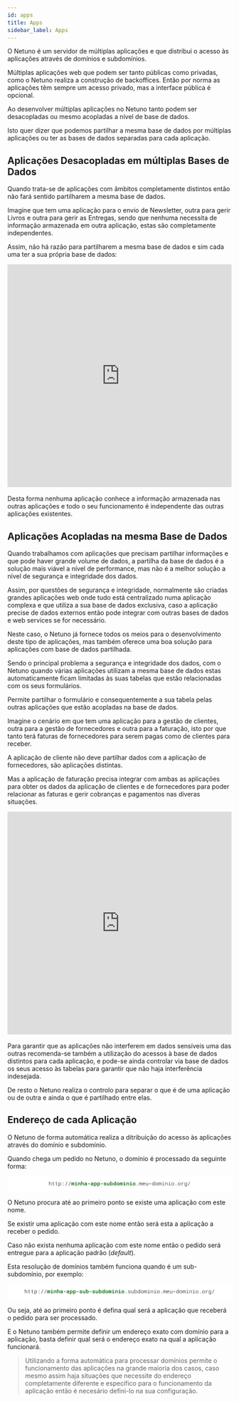 ```yaml
---
id: apps
title: Apps
sidebar_label: Apps
---
```


O Netuno é um servidor de múltiplas aplicações e que distribui o acesso às aplicações através de domínios e subdomínios.

Múltiplas aplicações web que podem ser tanto públicas como privadas, como o Netuno realiza a construção de backoffices. Então por norma as aplicações têm sempre um acesso privado, mas a interface pública é opcional.

Ao desenvolver múltiplas aplicações no Netuno tanto podem ser desacopladas ou mesmo acopladas a nível de base de dados.

Isto quer dizer que podemos partilhar a mesma base de dados por múltiplas aplicações ou ter as bases de dados separadas para cada aplicação.

## Aplicações Desacopladas em múltiplas Bases de Dados

Quando trata-se de aplicações com âmbitos completamente distintos então não fará sentido partilharem a mesma base de dados.

Imagine que tem uma aplicação para o envio de Newsletter, outra para gerir Livros e outra para gerir as Entregas, sendo que nenhuma necessita de informação armazenada em outra aplicação, estas são completamente independentes.

Assim, não há razão para partilharem a mesma base de dados e sim cada uma ter a sua própria base de dados:

<iframe frameborder="0" style="width:100%;height:500px;" src="https://www.draw.io/?lightbox=1&highlight=FFFFFF&layers=1&nav=1&title=apps-db-desacopladas.drawio#R7Znbcps6FIafhst0OInDZey46UWazjTN7L0vBQhQIyMqZBv36SuBMCbIh6R2485OPGOjX%2BK0%2FvWxVgbDmc7rWwbL%2FDNNEDFsM6kN58aw7dD1xLcU1q0AfNAKGcNJK1m98IB%2FIiWaSl3gBFWDhZxSwnE5FGNaFCjmAw0yRlfDZSklw7OWMEMj4SGGZKz%2BgxOet6pngV7%2FhHCWqzMDW133HHZrlVDlMKGrLcmZGc6UUcrbrXk9RUSGrgtLu9%2FHHbOb62Ko4MfskDNwW9cfn77jx9D7mbPHx6%2FsylEXt4RkoW5YXS1fdxFgdFEkSB7FNJzJKsccPZQwlrMrYbnQcj4nYmSJzYoz%2BoSmlFAmlIIWYtkkxYR0kmE7aYq8OBb6%2BBbUXS0R46jektQt3SI6R5ytxZJ6mCYqu5zQacer3isQKq%2FyLZ8sy1c5ovIj2xy6j6HYUGF8SUitUUgnsEISAfl1I7KgGsVY3C1%2FYSCVBAnOCjGMRQyR0Ccydljk77WamOMkkafROjf0llEOOaZyr6tQCikt%2BIO6ys24RdRyT2PgleV96B4JykTXNTfSlo%2BWCT5onOz4OrmR9tjI32PjGQYJREEa77L69GzYHewH2TDPFdIOuq0IokQ8btWQMp7TjBaQzHp1Ei%2FYsgmxjGG%2F5I7SUonfEedrlZdwwamOpO7hbe%2BLbUUXLEb74FYVCLIM8T3r3HadvLm9TjFEBHHLYa05fdiDNwi7iC1b%2FyvJENSq4X8KlGZwUw9GazV6C7vAZdkVvtu11y7vouxyNGXCI7KcVyUsBj56Pxay3Wvq6FXVWHEtFlhuWTeB6%2BbFViZ%2F72ffHu%2B%2FdIcTV9cesZ0cJwkhoiveVepfXIjEjBcHKErFTMZggoWfW3M%2Bgh7SNQXDpuH3y5g41aCOWeMWz%2FJNTRkDZytj1jj2BwEdtgpvXMfcI0kLLoo0dydpUQfFHV4y2V9viIl24vKi3k0DgMj%2FyPM0%2F94EMYq1OEUBcIF5mubO9uxhdwc0WNgaLLyzUTFuj%2F8yKsCRVIQXRQU4TMVMlGyUwT%2FDRegnpu9rygxAQeLquAjsyGlIOgEX7uVxYY5C%2FJdx4R3JhX9RXHg7uUjwss%2F%2BZ6jco1VFRGQR08OilrPnilg1OOyJoUrTJNQWmzS19cUmEdUJnAgqb9iBvT1T%2Fhm9PeBklcNSbsZrgoWl7LCdUev9XbQRYPyUNRnxZcHFUdBu36Pmo%2FEdyI%2B2Z2%2F%2BzuK7q2u9db4H5%2FI9eJXv%2B5rCV%2FL8f8oCGxyRBs6fTIPwVWmwvwt6t%2F15J3VxttvjVve6JDiGxtQxrn35PQHo%2Fe1K72FHSle4%2FfErgFDj4CveqYhh%2Fy6zmdt6H%2BzMfgE%3D"></iframe>

Desta forma nenhuma aplicação conhece a informação armazenada nas outras aplicações e todo o seu funcionamento é independente das outras aplicações existentes.

## Aplicações Acopladas na mesma Base de Dados

Quando trabalhamos com aplicações que precisam partilhar informações e que pode haver grande volume de dados, a partilha da base de dados é a solução mais viável a nível de performance, mas não é a melhor solução a nível de segurança e integridade dos dados.

Assim, por questões de segurança e integridade, normalmente são criadas grandes aplicações web onde tudo está centralizado numa aplicação complexa e que utiliza a sua base de dados exclusiva, caso a aplicação precise de dados externos então pode integrar com outras bases de dados e web services se for necessário.

Neste caso, o Netuno já fornece todos os meios para o desenvolvimento deste tipo de aplicações, mas também oferece uma boa solução para aplicações com base de dados partilhada.

Sendo o principal problema a segurança e integridade dos dados, com o Netuno quando várias aplicações utilizam a mesma base de dados estas automaticamente ficam limitadas às suas tabelas que estão relacionadas com os seus formulários.

Permite partilhar o formulário e consequentemente a sua tabela pelas outras aplicações que estão acopladas na base de dados.

Imagine o cenário em que tem uma aplicação para a gestão de clientes, outra para a gestão de fornecedores e outra para a faturação, isto por que tanto terá faturas de fornecedores para serem pagas como de clientes para receber.

A aplicação de cliente não deve partilhar dados com a aplicação de fornecedores, são aplicações distintas.

Mas a aplicação de faturação precisa integrar com ambas as aplicações para obter os dados da aplicação de clientes e de fornecedores para poder relacionar as faturas e gerir cobranças e pagamentos nas diveras situações.

<iframe frameborder="0" style="width:100%;height:500px;" src="https://www.draw.io/?lightbox=1&highlight=FFFFFF&layers=1&nav=1&title=apps-db-acoplada.drawio#R7VnZcuMoFP0aP6ZL%2B%2FIYO8s89HRXTSY1k0csoaWDhQYhW%2B6vn4uELGFhO%2B52lq7quMrhHhCge%2B7hAp7Zi1Vzz1CZ%2FUljTGaWETcz%2B2ZmWaHjwbcAth3g%2Bm4HpCyPO8gcgIf8O5agIdE6j3GlNOSUEp6XKhjRosARVzDEGN2ozRJK1FFLlOIJ8BAhMkX%2FyWOedahnugP%2BB87TTI7sWnLeK9S3lUCVoZhuRpB9O7MXjFLelVbNAhPhut4t3XN3B2p382K44C95IGPufdPcPX%2FLH0Pve8YeH%2F9iV7ac3BqRWr6wnC3f9h5gtC5iLHoxZvZ8k%2BUcP5QoErUboBywjK8IWCYUK87oM15QQhkgBS2g2TzJCemhmWUnCfaiCPDpK8i3WmPGcTOC5CvdY7rCnG2hSaOGiYwuO7Q7ezNw5YaSq2zEk2n6MkZkfKS7rgcfQkG68RyXmhOXzlGFhQTE1w1EQTXxMbwtP9OREkIkTwswI%2FAhBnwufJdD%2FF7LilUex2IYLXMqt4xyxHMqnroKBZDQgj%2FIWe7sTqKmcxkCr0zvU78kSBIdx9hBIx5Nw%2F2kYbLX18WJtKZE%2Fpw29mQQIxwk0SGqL68Nqxf7SW0Yr%2BXSXnQjD%2BIYlltpUsYzmtICkdsBnUc1W7cuFj4cmnymtJTgN8z5VsYlqjnVKalfvK1jvq1ozSJ8TNwyAyGWYn6kndO1Ey93lCmGCShureaay7s9eAe3g2%2FZ9l%2BhDFCtNJ%2BkUFrjplGsrbTegy73Y9EV%2FqbrKF3eh6LL1qQJj4h0XpWoUHj0%2FqvFdq%2FNo1dVS8U1NDCdsmkd19dDKRX%2Fv9z%2B%2Ffjla98dzK7rsaucBgkhsCs%2BlOrPTkRQ40UBXiZQkzIU58DnqM7HyMO6TYG6afj5NAZDKXnMnG7xTN%2FQpDH31dKYOfX9SYGqW4V3zmPOC5UWfCilOQeVtuxFcUcZHANxTBkcGgfdLA%2BK5qwdnEYGoIKl52kOOUGEI62oloHruMZltniWZ6l7PFcjDksjDu%2B1tGFPN8lvmLx2xpOayV6cvPYXM9zkfJQVwXrqh4Hy0K0w%2Bl5%2FXJbuLylL9wWyRLxmaLawZ9d%2B%2B23TN1Fn6MeG72tSnouD2NGpM7CWdqvnC6jT%2BXDq7I%2BEZ6nzIrlq2F%2BqErVPSFRZGt5Wjd4vqUbvtBoXRMjkjRJkksShNkEmiaVPkDFkVPdCEvTUveP7KzA4SE%2BcrwcS9hi7xxXfrZvGgrKSMhFLSE%2BhfJrtI9BKGWWP6ipDpShGW5ID5%2Bw038suOD4vdwCKntM2ZL7WHHrBhwNj2X40geGKj%2FY40v5d6HIsVNdmR3Os2EXBODKCV7tvnObR65Lk0Shtzl38%2B%2B54dHccquL2pxecoYbBH7gxBnP4paatG%2F3aZd%2F%2BDw%3D%3D"></iframe>

Para garantir que as aplicações não interferem em dados sensíveis uma das outras recomenda-se também a utilização do acessos à base de dados distintos para cada aplicação, e pode-se ainda controlar via base de dados os seus acesso às tabelas para garantir que não haja interferência indesejada.

De resto o Netuno realiza o controlo para separar o que é de uma aplicação ou de outra e ainda o que é partilhado entre elas.

## Endereço de cada Aplicação

O Netuno de forma automática realiza a ditribuição do acesso às aplicações através do domínio e subdomínio.

Quando chega um pedido no Netuno, o domínio é processado da seguinte forma:

![Imagem de exemplo do endereço da aplicação com subdomínio.](/docs/assets/business/apps-subdomain.svg "Aplicações com subdomínio.")

O Netuno procura até ao primeiro ponto se existe uma aplicação com este nome.

Se existir uma aplicação com este nome então será esta a aplicação a receber o pedido.

Caso não exista nenhuma aplicação com este nome então o pedido será entregue para a aplicação padrão (_default_).

Esta resolução de domínios também funciona quando é um sub-subdomínio, por exemplo:


![Imagem de exemplo do endereço da aplicação com sub-subdomínio.](/docs/assets/business/apps-sub-subdomain.svg "Aplicações com sub-subdomínio.")

Ou seja, até ao primeiro ponto é defina qual será a aplicação que receberá o pedido para ser processado. 

E o Netuno também permite definir um endereço exato com domínio para a aplicação, basta definir qual será o endereço exato na qual a aplicação funcionará.

> Utilizando a forma automática para processar domínios permite o funcionamento das aplicações na grande maioria dos casos, caso mesmo assim haja situações que necessite do endereço completamente diferente e específico para o funcionamento da aplicação então é necesário defini-lo na sua configuração.
